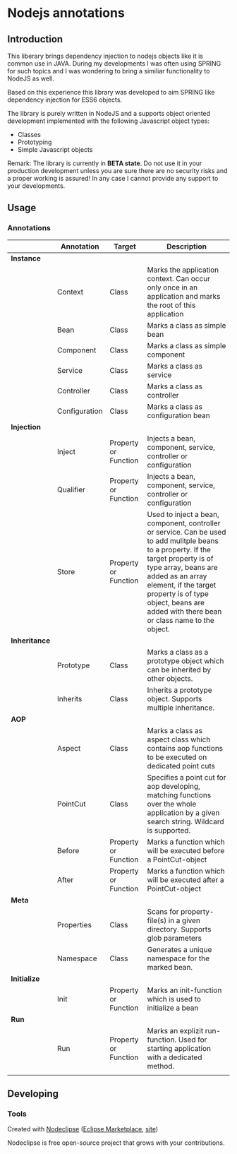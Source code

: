 # Nodejs annotations

## Introduction
This liberary brings dependency injection to nodejs objects like it is common use in JAVA.
During my developments I was often using SPRING for such topics and I was wondering to bring a similiar functionality to NodeJS as well. 

Based on this experience this library was developed to aim SPRING like dependency injection for ESS6 objects.

The library is purely written in NodeJS and a supports object oriented development implemented with the following Javascript object types:
 - Classes
 - Prototyping
 - Simple Javascript objects

 Remark: The library is currently in **BETA state**. Do not use it in your production development unless you are sure there are no security risks
 and a proper working is assured! In any case I cannot provide any support to your developments.

## Usage

### Annotations

|             | Annotation    | Target               | Description                                                                                                                                                                                                                                                                                    |
|-------------|---------------|----------------------|------------------------------------------------------------------------------------------------------------------------------------------------------------------------------------------------------------------------------------------------------------------------------------------------|
| **Instance**    |               |                      |                                                                                                                                                                                                                                                                                                |
|             | Context       | Class                | Marks the application context. Can occur only once in an application and marks the root of this application                                                                                                                                                                                    |
|             | Bean          | Class                | Marks a class as simple bean                                                                                                                                                                                                                                                                   |
|             | Component     | Class                | Marks a class as simple component                                                                                                                                                                                                                                                              |
|             | Service       | Class                | Marks a class as service                                                                                                                                                                                                                                                                       |
|             | Controller    | Class                | Marks a class as controller                                                                                                                                                                                                                                                                    |
|             | Configuration | Class                | Marks a class as configuration bean                                                                                                                                                                                                                                                            |
| **Injection**   |               |                      |                                                                                                                                                                                                                                                                                                |
|             | Inject        | Property or Function | Injects a bean, component, service, controller or configuration                                                                                                                                                                                                                                |
|             | Qualifier     | Property or Function | Injects a bean, component, service, controller or configuration                                                                                                                                                                                                                                |
|             | Store         | Property or Function | Used to inject a bean, component, controller or service. Can be used to add mulitple beans to a property. If the target property is of type array, beans are added as an array element, if the target property is of type object, beans are added with there bean or class name to the object. |
| **Inheritance** |               |                      |                                                                                                                                                                                                                                                                                                |
|             | Prototype     | Class                | Marks a class as a prototype object which can be inherited by other objects.                                                                                                                                                                                                                   |
|             | Inherits      | Class                | Inherits a prototype object. Supports multiple inheritance.                                                                                                                                                                                                                                    |
| **AOP**        |               |                      |                                                                                                                                                                                                                                                                                                |
|             | Aspect        | Class                | Marks a class as aspect class which contains aop functions to be executed on dedicated point cuts                                                                                                                                                                                              |
|             | PointCut      | Class                | Specifies a point cut for aop developing, matching functions over the whole application by a given search string. Wildcard is supported.                                                                                                                                                       |
|             | Before        | Property or Function | Marks a function which will be executed before a PointCut-object                                                                                                                                                                                                                               |
|             | After         | Property or Function | Marks a function which will be executed after a PointCut-object                                                                                                                                                                                                                                |
| **Meta**        |               |                      |                                                                                                                                                                                                                                                                                                |
|             | Properties    |   Class              | Scans for property-file(s) in a given directory. Supports glob parameters                                                                                                                                                                                                                      |
|             | Namespace     |   Class              | Generates a unique namespace for the marked bean.                                                                                                                                                                                                                                              |
| **Initialize**  |               |                      |                                                                                                                                                                                                                                                                                                |
|             | Init          | Property or Function | Marks an init-function which is used to initialize a bean                                                                                                                                                                                                                                      |
| **Run**         |               |                      |                                                                                                                                                                                                                                                                                                |
|             | Run           | Property or Function | Marks an explizit run-function. Used for starting application with a dedicated method.                                                                                                                                                                                                         |
                                                                                                                                                                                                                                                                                               |


## Developing



### Tools

Created with [Nodeclipse](https://github.com/Nodeclipse/nodeclipse-1)
 ([Eclipse Marketplace](http://marketplace.eclipse.org/content/nodeclipse), [site](http://www.nodeclipse.org))   

Nodeclipse is free open-source project that grows with your contributions.
